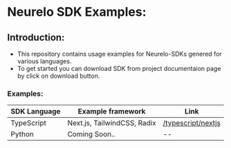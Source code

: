 # Neurelo SDK Examples:

## Introduction:

- This repository contains usage examples for Neurelo-SDKs genered for various languages.
- To get started you can download SDK from project documentaion page by click on download button.

### Examples:

| SDK Language | Example framework           | Link                                     |
| ------------ | --------------------------- | ---------------------------------------- |
| TypeScript   | Next.js, TailwindCSS, Radix | [/typescript/nextjs](/typescript/nextjs) |
| Python       | Coming Soon..               | --                                       |
